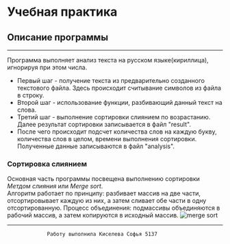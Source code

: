 # **Учебная практика**
## Описание программы
_____
Программа выполняет анализ текста на русском языке(кириллица), игнорируя при этом числа. 
* Первый шаг - получение текста из предварительно созданного текстового файла. Здесь происходит считывание символов из файла в строку.
* Второй шаг - использование функции, разбивающий данный текст на слова.
* Третий шаг - выполнение сортировки слиянием по возрастанию. Далее результат сортировки записывается в файл "result".
* После чего происходит подсчет количества слов на каждую букву, количества слов в целом, времени выполнения сортировки. Полученные данные записываются в файл "analysis".

### Сортировка слиянием 
Основная часть программы посвещена выполнению сортировки *Метдом слияния* или *Merge sort*.       
Алгоритм работает по принципу: разбивает массив на две части, отсортировывает каждую из них, а затем сливает обе части в одну отсортированную. Процесс объединения: подмассивы объединяются в рабочий массив, а затем копируются в исходный массив.
![merge sort](https://linuxhint.com/wp-content/uploads/2021/12/Merge-Sort-Algorithm-Using-Python-1.png, "merge sort")
____
                 Работу выполнила Киселева Софья 5137


